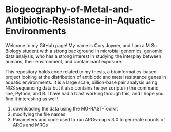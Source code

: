 # Biogeography-of-Metal-and-Antibiotic-Resistance-in-Aquatic-Environments

Welcome to my GitHub page! My name is Cory Joyner, and I am a M.Sc Biology student with a strong background in microbial genomics, genomic data analysis, who has a strong interest in studying the interplay between humans, their environment, and contaminant exposure. 

This repository holds code related to my thesis, a bioinformatics-based project looking at the distribution of antibiotic and metal resistance genes in aquatic environments. It is a large scale, billion-base pair analysis using NGS sequencing data but it also contains helper scripts in the command line, Python, and R. I have had a blast working through this, and I hope you find it interesting as well! 

1) downloading the data using the MG-RAST-Toolkit
2) modifying the file names
3) Parameters and code used to run ARGs-oap v.3.0 to generate counts of ARGs and MRGs 
